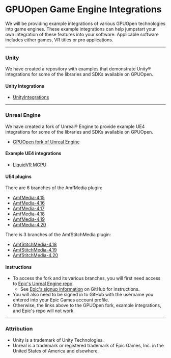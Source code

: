 # GPUOpen Game Engine Integrations

We will be providing example integrations of various GPUOpen technologies into game engines. These example integrations can help jumpstart your own integration of these features into your software.  Applicable software includes either games, VR titles or pro applications.

---

### Unity
We have created a repository with examples that demonstrate Unity&reg; integrations for some of the libraries and SDKs available on GPUOpen.

#### Unity integrations
* [UnityIntegrations](https://github.com/GPUOpen-LibrariesAndSDKs/UnityIntegrations)

---

### Unreal Engine
We have created a fork of Unreal&reg; Engine to provide example UE4 integrations for some of the libraries and SDKs available on GPUOpen.

* [GPUOpen fork of Unreal Engine](https://github.com/GPUOpenSoftware/UnrealEngine)

#### Example UE4 integrations
* [LiquidVR MGPU](https://github.com/GPUOpenSoftware/UnrealEngine/tree/LiquidVR-MGPU)

#### UE4 plugins
There are 6 branches of the AmfMedia plugin:
* [AmfMedia-4.15](https://github.com/GPUOpenSoftware/UnrealEngine/tree/AmfMedia-4.15)
* [AmfMedia-4.16](https://github.com/GPUOpenSoftware/UnrealEngine/tree/AmfMedia-4.16)
* [AmfMedia-4.17](https://github.com/GPUOpenSoftware/UnrealEngine/tree/AmfMedia-4.17)
* [AmfMedia-4.18](https://github.com/GPUOpenSoftware/UnrealEngine/tree/AmfMedia-4.18)
* [AmfMedia-4.19](https://github.com/GPUOpenSoftware/UnrealEngine/tree/AmfMedia-4.19)
* [AmfMedia-4.20](https://github.com/GPUOpenSoftware/UnrealEngine/tree/AmfMedia-4.20)

There is 3 branches of the AmfStitchMedia plugin:
* [AmfStitchMedia-4.18](https://github.com/GPUOpenSoftware/UnrealEngine/tree/AmfStitchMedia-4.18)
* [AmfStitchMedia-4.19](https://github.com/GPUOpenSoftware/UnrealEngine/tree/AmfStitchMedia-4.19)
* [AmfStitchMedia-4.20](https://github.com/GPUOpenSoftware/UnrealEngine/tree/AmfStitchMedia-4.20)

#### Instructions
* To access the fork and its various branches, you will first need access to [Epic's Unreal Engine repo](https://github.com/EpicGames/UnrealEngine).
  * See [Epic's signup information](https://github.com/EpicGames/Signup) on GitHub for instructions.
* You will also need to be signed in to GitHub with the username you entered into your Epic Games account profile.
* Otherwise, the links above to the GPUOpen fork, example integrations, and Epic's repo will not work.

---

### Attribution
- Unity is a trademark of Unity Technologies.
- Unreal is a trademark or registered trademark of Epic Games, Inc. in the United States of America and elsewhere.
